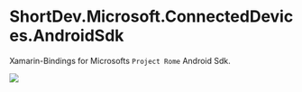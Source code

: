 # ShortDev.Microsoft.ConnectedDevices.AndroidSdk
Xamarin-Bindings for Microsofts `Project Rome` Android Sdk.   
   
<a href="https://github.com/microsoft/project-rome/tree/mvn-repo/com/microsoft/connecteddevices/connecteddevices-sdk">
  <img src="https://img.shields.io/static/v1?label=connecteddevices-sdk&message=1.6.1&color=green&style=for-the-badge&logo=android&logoColor=white" />  
</a>
